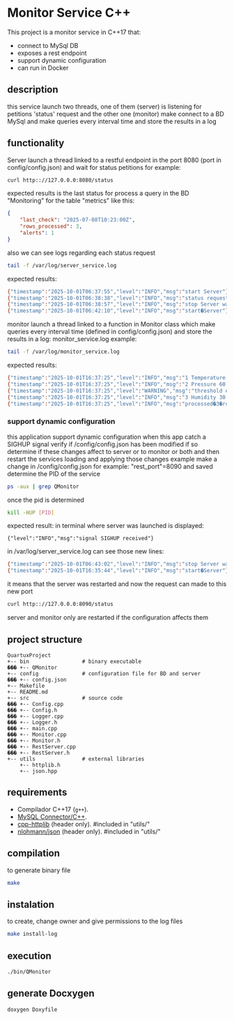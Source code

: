 # Monitor Service C++

This project is a monitor service in C++17 that:
- connect to MySql DB
- exposes a rest endpoint
- support dynamic configuration
- can run in Docker

## description
this service launch two threads, one of them (server) is listening for petitions 'status' request 
and the other one (monitor) make connect to a BD MySql and make queries every interval time and store the results in a log

## functionality
Server
launch a thread linked to a restful endpoint in the port 8080 (port in config/config.json) and wait for status petitions
for example:
```bash
curl http:://127.0.0.0:8080/status
```
expected results is the last status for process a query in the BD "Monitoring" for the table "metrics" like this: 
```json
{
	"last_check": "2025-07-08T10:23:00Z",
	"rows_processed": 3,
	"alerts": 1
}
```
also we can see logs regarding each status request
```bash
tail -f /var/log/server_service.log
```
expected results:
```bash
{"timestamp":"2025-10-01T06:37:55","level":"INFO","msg":"start Server"}
{"timestamp":"2025-10-01T06:38:38","level":"INFO","msg":"status request received"}
{"timestamp":"2025-10-01T06:38:57","level":"INFO","msg":"stop Server waiting for thread"}
{"timestamp":"2025-10-01T06:42:10","level":"INFO","msg":"start�Server"}
```	

monitor
launch a thread linked to a function in Monitor class which make queries every interval time (defined in config/config.json) 
and store the results in a log: monitor_service.log
example:
```bash
tail -f /var/log/monitor_service.log
```
expected results:
```bash
{"timestamp":"2025-10-01T16:37:25","level":"INFO","msg":"1 Temperature 42 2025-09-26 13:38:49"}
{"timestamp":"2025-10-01T16:37:25","level":"INFO","msg":"2 Pressure 60 2025-09-26 13:38:49"}
{"timestamp":"2025-10-01T16:37:25","level":"WARNING","msg":"threshold exceeded"}
{"timestamp":"2025-10-01T16:37:25","level":"INFO","msg":"3 Humidity 30 2025-09-26 13:38:49"}
{"timestamp":"2025-10-01T16:37:25","level":"INFO","msg":"processed�3�rows."}
```
### support dynamic configuration
this application support dynamic configuration
when this app catch a SIGHUP signal verify if /config/config.json has been modified if so determine if these changes affect to server or to monitor
or both and then restart the services loading and applying those changes
example
make a change in /config/config.json for example: "rest_port"=8090 and saved
determine the PID of the service
```bash
ps -aux | grep QMonitor
```
once the pid is determined 
```bash
kill -HUP [PID]
```
expected result:
in terminal where server was launched is displayed:
```
{"level":"INFO","msg":"signal SIGHUP received"}
```
in /var/log/server_service.log can see those new lines:
```bash
{"timestamp":"2025-10-01T06:43:02","level":"INFO","msg":"stop Server waiting for thread"}
{"timestamp":"2025-10-01T16:35:44","level":"INFO","msg":"start�Server"}
```
it means that the server was restarted
and now the request can made to this new port
```bash
curl http:://127.0.0.0:8090/status
```
server and monitor only are restarted if the configuration affects them
	
## project structure

	QuartuxProject
	+-- bin					# binary executable
	��� +-- QMonitor		
	+-- config				# configuration file for BD and server
	��� +-- config.json		
	+-- Makefile
	+-- README.md
	+-- src					# source code
	��� +-- Config.cpp
	��� +-- Config.h
	��� +-- Logger.cpp
	��� +-- Logger.h
	��� +-- main.cpp
	��� +-- Monitor.cpp
	��� +-- Monitor.h
	��� +-- RestServer.cpp
	��� +-- RestServer.h
	+-- utils				# external libraries
		+-- httplib.h
		+-- json.hpp

## requirements
- Compilador C++17 (`g++`).
- [MySQL Connector/C++](https://dev.mysql.com/downloads/connector/cpp/).
- [cpp-httplib](https://github.com/yhirose/cpp-httplib) (header only).	#included in "utils/"
- [nlohmann/json](https://github.com/nlohmann/json) (header only).		#included in "utils/"
		
## compilation
to generate binary file
```bash
make
```

## instalation
to create, change owner and give permissions to the log files
```bash
make install-log
```

## execution

```bash
./bin/QMonitor
```

## generate Docxygen
```bash
doxygen Doxyfile
```

